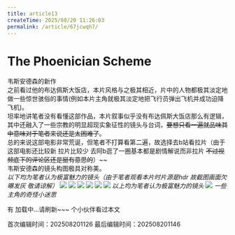 ```yaml
---
title: article13
createTime: 2025/08/20 11:26:03
permalink: /article/67jcwqh7/
---
```

# The Phoenician Scheme

韦斯安德森的新作    
之前看过他的布达佩斯大饭店，本片风格与之极其相近，片中的人物都极其淡定地做一些惊世骇俗的事情(例如本片主角就极其淡定地把飞行员弹出飞机并成功迫降飞机)。  
坦率地讲笔者没有看懂这部作品，本片叙事似乎没有布达佩斯大饭店那么有逻辑，其中还融入了一些宗教的明显超现实象征性的镜头与台词，~~要想只看一遍就品味其中意味对于笔者来说还是太困难了~~。  
总的来说这部电影非常荒诞，但笔者不打算看第二遍，故选择去b站看拉片（由于这部电影还比较新 拉片比较少 去阿b逛了一圈基本都是剧情解说而非拉片 ~~不过视频底下的评论区还是挺有意思的~~）~~     
韦斯安德森的镜头构图极具对称美。    
*以下均为笔者认为极富魅力的镜头（由于笔者观看本片时片源是hdr 故截图画面欠曝发灰 敬请谅解）*
![](/public/images/ThePhoenicianScheme1.png)
![](/public/images/ThePhoenicianScheme2.png)
![](/public/images/ThePhoenicianScheme3.png)
![](/public/images/ThePhoenicianScheme4.png)
![](/public/images/ThePhoenicianScheme6.png)
![](/public/images/ThePhoenicianScheme7.png)
*以上均为笔者认为极富魅力的镜头*
![](/public/images/ThePhoenicianScheme5.png)
*一些主角的奇怪小迷思*


有 <span id="busuanzi_page_pv">加载中...请刷新~~~</span> 个小伙伴看过本文


<!-- 文章编辑时间信息 -->
首次编辑时间：202508201126
最后编辑时间：202508201146
<!-- 编辑时间信息结束 -->